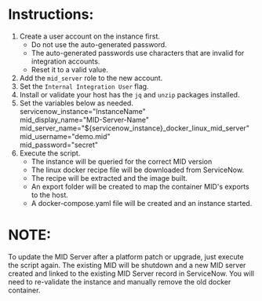 # Instructions:
1. Create a user account on the instance first.
    - Do not use the auto-generated password.
    - The auto-generated passwords use characters that are invalid for integration accounts.
    - Reset it to a valid value. 
2. Add the `mid_server` role to the new account.
3. Set the `Internal Integration User` flag.
4. Install or validate your host has the `jq` and `unzip` packages installed.
5. Set the variables below as needed.  
    servicenow_instance="InstanceName"  
    mid_display_name="MID-Server-Name"  
    mid_server_name="${servicenow_instance}_docker_linux_mid_server"  
    mid_username="demo.mid"  
    mid_password="secret"  
6. Execute the script.
    - The instance will be queried for the correct MID version
    - The linux docker recipe file will be downloaded from ServiceNow.
    - The recipe will be extracted and the image built.
    - An export folder will be created to map the container MID's exports
     to the host.
    - A docker-compose.yaml file will be created and an instance started.

# NOTE: 
  To update the MID Server after a platform patch or upgrade, just
  execute the script again. The existing MID will be shutdown and a 
  new MID server created and linked to the existing MID Server record
  in ServiceNow. You will need to re-validate the instance and manually
  remove the old docker container.
